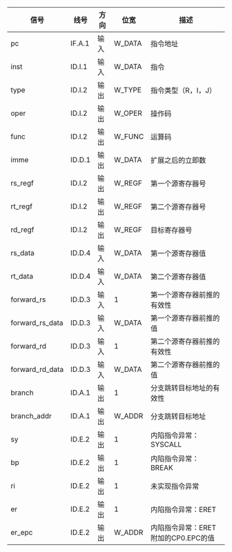 | 信号            | 线号   | 方向 | 位宽   | 描述                                |
| --------------- | ------ | ---- | ------ | ----------------------------------- |
| pc              | IF.A.1 | 输入 | W_DATA | 指令地址                            |
| inst            | ID.I.1 | 输入 | W_DATA | 指令                                |
| type            | ID.I.2 | 输出 | W_TYPE | 指令类型（R，I，J）                 |
| oper            | ID.I.2 | 输出 | W_OPER | 操作码                              |
| func            | ID.I.2 | 输出 | W_FUNC | 运算码                              |
| imme            | ID.D.1 | 输出 | W_DATA | 扩展之后的立即数                    |
| rs_regf         | ID.I.2 | 输出 | W_REGF | 第一个源寄存器号                    |
| rt_regf         | ID.I.2 | 输出 | W_REGF | 第二个源寄存器号                    |
| rd_regf         | ID.I.2 | 输出 | W_REGF | 目标寄存器号                        |
| rs_data         | ID.D.4 | 输入 | W_DATA | 第一个源寄存器值                    |
| rt_data         | ID.D.4 | 输入 | W_DATA | 第二个源寄存器值                    |
| forward_rs      | ID.D.3 | 输入 | 1      | 第一个源寄存器前推的有效性          |
| forward_rs_data | ID.D.3 | 输入 | W_DATA | 第一个源寄存器前推的值              |
| forward_rd      | ID.D.3 | 输入 | 1      | 第二个源寄存器前推的有效性          |
| forward_rd_data | ID.D.3 | 输入 | W_DATA | 第二个源寄存器前推的值              |
| branch          | ID.A.1 | 输出 | 1      | 分支跳转目标地址的有效性            |
| branch_addr     | ID.A.1 | 输出 | W_ADDR | 分支跳转目标地址                    |
| sy              | ID.E.2 | 输出 | 1      | 内陷指令异常：SYSCALL               |
| bp              | ID.E.2 | 输出 | 1      | 内陷指令异常：BREAK                 |
| ri              | ID.E.2 | 输出 | 1      | 未实现指令异常                      |
| er              | ID.E.2 | 输出 | 1      | 内陷指令异常：ERET                  |
| er_epc          | ID.E.2 | 输出 | W_ADDR | 内陷指令异常：ERET附加的CP0.EPC的值 |

